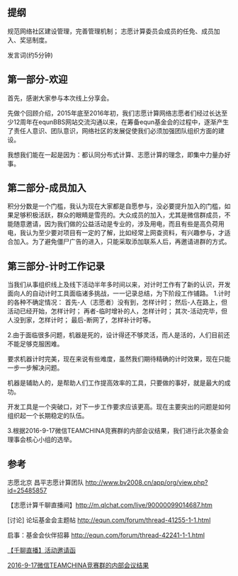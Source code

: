 提纲
---
规范网络社区建设管理，完善管理机制；
志愿计算委员会成员的任免、成员加入、奖惩制度。

发言词(约5分钟)

第一部分-欢迎
---
首先，感谢大家参与本次线上分享会。

先做个回顾介绍，2015年底至2016年初，我们志愿计算网络志愿者们经过长达至少12周年在equnBBS网站交流沟通以来，在筹备equn基金会的过程中，逐渐产生了责任人意识、团队意识，网络社区的发展促使我们必须加强团队组织方面的建设。

我想我们能在一起是因为：都认同分布式计算、志愿计算的理念，即集中力量办好事。

第二部分-成员加入
---
积分分数是一个门槛，我认为现在大家都是自愿参与，没必要提升加入的门槛，如果足够积极活跃，群众的眼睛是雪亮的。大众成员的加入，尤其是微信群成员，不能随意邀请，因为我们做的公益活动是专业的，涉及用电，而且有些是高负荷用电，我认为至少要对项目有一定的了解，比如经常上网查资料，有兴趣参与，才适合加入。为了避免僵尸广告的进入，只能采取添加联系人后，再邀请进群的方式。

第三部分-计时工作记录
---
当我们从事组织线上及线下活动半年多时间以来，对计时工作有了新的认识，开发面向人的自动计时工具面临诸多挑战，一一记录总结，为下阶段工作铺路。
1.计时的各种不确定情况：
首先-人（志愿者）没有到，怎样计时；
然后-人在路上，但活动已经开始，怎样计时；
再者-临时增补的人，怎样计时；
其次-活动完毕，但人没到家，怎样计时；
最后-断网了，怎样补计时等。

2.由于面临很多问题，机器是死的，设计得还不够灵活，而人是活的，人们目前还不能足够克服困难。

要求机器计时完美，现在来说有些难度，虽然我们期待精确的计时效果，现在只能一步一步解决问题。

机器是辅助人的，是帮助人们工作提高效率的工具，只要做的事好，就是最大的成功。

开发工具是一个突破口，对下一步工作要求应该更高。现在主要突出的问题是如何组织起一个长期稳定的队伍。

3.根据2016-9-17微信TEAMCHINA竞赛群的内部会议结果，我们进行此次基金会理事会核心小组的选举。

参考
---
志愿北京 昌平志愿计算团队 http://www.bv2008.cn/app/org/view.php?id=25485857

【志愿计算千聊直播间】http://m.qlchat.com/live/90000099014687.htm

[讨论] 论坛基金会主题帖 http://equn.com/forum/thread-41255-1-1.html

启事：基金会伙伴招募 http://equn.com/forum/thread-42241-1-1.html

[【千聊直播】活动邀请函](http://mp.weixin.qq.com/s?__biz=MzA5NjQ2MjQwMA==&mid=2649462823&idx=1&sn=183915a56b68a4f721b814fe858d113d&scene=4#wechat_redirect)

[2016-9-17微信TEAMCHINA竞赛群的内部会议结果](https://github.com/volunteerathome/vATh/blob/Develop/%E9%A1%B9%E7%9B%AE%E7%9B%AE%E5%BD%95/%E7%A4%BE%E4%BC%9A%E8%B5%84%E6%BA%90/EQUN/%E5%BF%97%E6%84%BF%E8%80%85%2B/equn%E5%9F%BA%E9%87%91%E4%BC%9A/%E4%BC%9A%E8%AE%AE%E8%AE%A8%E8%AE%BA/2016/2016-9-17/%E4%BC%9A%E8%AE%AE%E5%B0%8F%E7%BB%93.md)
